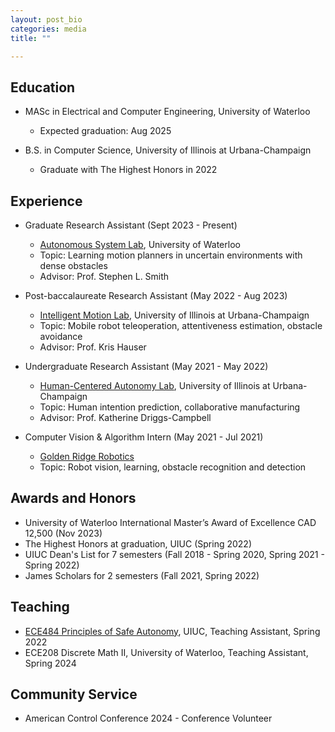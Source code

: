 ```yaml
---
layout: post_bio
categories: media
title: ""

---
```


## Education

* MASc in Electrical and Computer Engineering, University of Waterloo
    * Expected graduation: Aug 2025

* B.S. in Computer Science, University of Illinois at Urbana-Champaign
    * Graduate with The Highest Honors in 2022

## Experience

* Graduate Research Assistant (Sept 2023 - Present)
    * [Autonomous System Lab](https://uwaterloo.ca/autonomous-systems-lab/), University of Waterloo
    * Topic: Learning motion planners in uncertain environments with dense obstacles
    * Advisor: Prof. Stephen L. Smith
 
* Post-baccalaureate Research Assistant (May 2022 - Aug 2023)
    * [Intelligent Motion Lab](https://motion.cs.illinois.edu/), University of Illinois at Urbana-Champaign
    * Topic: Mobile robot teleoperation, attentiveness estimation, obstacle avoidance
    * Advisor: Prof. Kris Hauser
      
* Undergraduate Research Assistant (May 2021 - May 2022)
    * [Human-Centered Autonomy Lab](https://thehcalab.web.illinois.edu/), University of Illinois at Urbana-Champaign
    * Topic: Human intention prediction, collaborative manufacturing
    * Advisor: Prof. Katherine Driggs-Campbell
      
* Computer Vision & Algorithm Intern (May 2021 - Jul 2021)
     * [Golden Ridge Robotics](https://goldenridge.cn/)
     * Topic: Robot vision, learning, obstacle recognition and detection

## Awards and Honors

* University of Waterloo International Master’s Award of Excellence CAD 12,500 (Nov 2023)
* The Highest Honors at graduation, UIUC (Spring 2022)
* UIUC Dean's List for 7 semesters (Fall 2018 - Spring 2020, Spring 2021 - Spring 2022)
* James Scholars for 2 semesters (Fall 2021, Spring 2022)

## Teaching

* [ECE484 Principles of Safe Autonomy](https://publish.illinois.edu/safe-autonomy/), UIUC, Teaching Assistant, Spring 2022
* ECE208 Discrete Math II, University of Waterloo, Teaching Assistant, Spring 2024

## Community Service
* American Control Conference 2024 - Conference Volunteer
